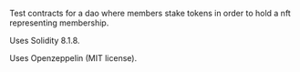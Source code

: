 Test contracts for a dao where members stake tokens in order to hold a nft representing membership.

Uses Solidity 8.1.8.

Uses Openzeppelin (MIT license).